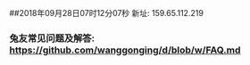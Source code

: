 ##2018年09月28日07时12分07秒 新址: 159.65.112.219
### 兔友常见问题及解答: https://github.com/wanggonging/d/blob/w/FAQ.md
